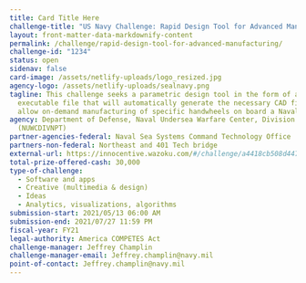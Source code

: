 ```yaml
---
title: Card Title Here
challenge-title: "US Navy Challenge: Rapid Design Tool for Advanced Manufacturing"
layout: front-matter-data-markdownify-content
permalink: /challenge/rapid-design-tool-for-advanced-manufacturing/
challenge-id: "1234"
status: open
sidenav: false
card-image: /assets/netlify-uploads/logo_resized.jpg
agency-logo: /assets/netlify-uploads/sealnavy.png
tagline: This challenge seeks a parametric design tool in the form of an
  executable file that will automatically generate the necessary CAD files to
  allow on-demand manufacturing of specific handwheels on board a Naval ship.
agency: Department of Defense, Naval Undersea Warfare Center, Division Newport
  (NUWCDIVNPT)
partner-agencies-federal: Naval Sea Systems Command Technology Office
partners-non-federal: Northeast and 401 Tech bridge
external-url: https://innocentive.wazoku.com/#/challenge/a4418cb508d447d6b01fa1fae40a1bde
total-prize-offered-cash: 30,000
type-of-challenge:
  - Software and apps
  - Creative (multimedia & design)
  - Ideas
  - Analytics, visualizations, algorithms
submission-start: 2021/05/13 06:00 AM
submission-end: 2021/07/27 11:59 PM
fiscal-year: FY21
legal-authority: America COMPETES Act
challenge-manager: Jeffrey Champlin
challenge-manager-email: Jeffrey.champlin@navy.mil
point-of-contact: Jeffrey.champlin@navy.mil
---
```

